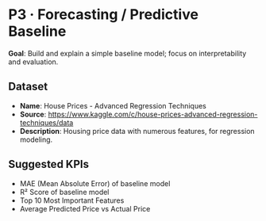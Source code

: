 # P3 · Forecasting / Predictive Baseline

**Goal**: Build and explain a simple baseline model; focus on interpretability and evaluation.


## Dataset
- **Name**: House Prices - Advanced Regression Techniques
- **Source**: https://www.kaggle.com/c/house-prices-advanced-regression-techniques/data
- **Description**: Housing price data with numerous features, for regression modeling.

## Suggested KPIs
- MAE (Mean Absolute Error) of baseline model
- R² Score of baseline model
- Top 10 Most Important Features
- Average Predicted Price vs Actual Price